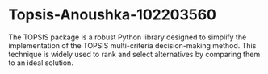 # Topsis-Anoushka-102203560
The TOPSIS package is a robust Python library designed to simplify the implementation of the TOPSIS multi-criteria decision-making method. This technique is widely used to rank and select alternatives by comparing them to an ideal solution. 
